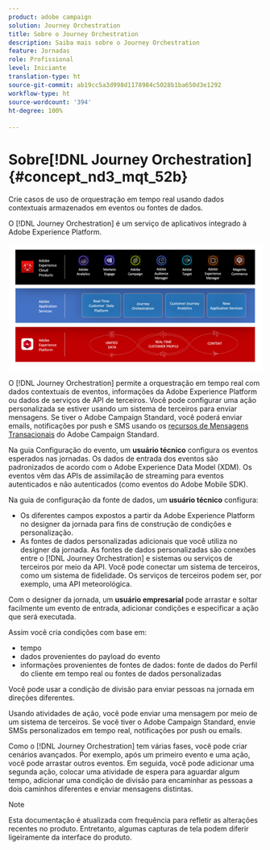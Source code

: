 ```yaml
---
product: adobe campaign
solution: Journey Orchestration
title: Sobre o Journey Orchestration
description: Saiba mais sobre o Journey Orchestration
feature: Jornadas
role: Profissional
level: Iniciante
translation-type: ht
source-git-commit: ab19cc5a3d998d1178984c5028b1ba650d3e1292
workflow-type: ht
source-wordcount: '394'
ht-degree: 100%

---
```



# Sobre[!DNL Journey Orchestration]{#concept_nd3_mqt_52b}

Crie casos de uso de orquestração em tempo real usando dados contextuais armazenados em eventos ou fontes de dados.

O [!DNL Journey Orchestration] é um serviço de aplicativos integrado à Adobe Experience Platform. 

![](../assets/journeydiagram.png)

O [!DNL Journey Orchestration] permite a orquestração em tempo real com dados contextuais de eventos, informações da Adobe Experience Platform ou dados de serviços de API de terceiros. Você pode configurar uma ação personalizada se estiver usando um sistema de terceiros para enviar mensagens. Se tiver o Adobe Campaign Standard, você poderá enviar emails, notificações por push e SMS usando os [recursos de Mensagens Transacionais](https://docs.adobe.com/content/help/pt-BR/campaign-standard/using/communication-channels/transactional-messaging/about-transactional-messaging.html) do Adobe Campaign Standard.

Na guia Configuração do evento, um **usuário técnico** configura os eventos esperados nas jornadas. Os dados de entrada dos eventos são padronizados de acordo com o Adobe Experience Data Model (XDM). Os eventos vêm das APIs de assimilação de streaming para eventos autenticados e não autenticados (como eventos do Adobe Mobile SDK).

Na guia de configuração da fonte de dados, um **usuário técnico** configura:

* Os diferentes campos expostos a partir da Adobe Experience Platform no designer da jornada para fins de construção de condições e personalização.
* As fontes de dados personalizadas adicionais que você utiliza no designer da jornada. As fontes de dados personalizadas são conexões entre o [!DNL Journey Orchestration] e sistemas ou serviços de terceiros por meio da API. Você pode conectar um sistema de terceiros, como um sistema de fidelidade. Os serviços de terceiros podem ser, por exemplo, uma API meteorológica.

Com o designer da jornada, um **usuário empresarial** pode arrastar e soltar facilmente um evento de entrada, adicionar condições e especificar a ação que será executada.

Assim você cria condições com base em:

* tempo
* dados provenientes do payload do evento
* informações provenientes de fontes de dados: fonte de dados do Perfil do cliente em tempo real ou fontes de dados personalizadas

Você pode usar a condição de divisão para enviar pessoas na jornada em direções diferentes.

Usando atividades de ação, você pode enviar uma mensagem por meio de um sistema de terceiros. Se você tiver o Adobe Campaign Standard, envie SMSs personalizados em tempo real, notificações por push ou emails.

Como o [!DNL Journey Orchestration] tem várias fases, você pode criar cenários avançados. Por exemplo, após um primeiro evento e uma ação, você pode arrastar outros eventos. Em seguida, você pode adicionar uma segunda ação, colocar uma atividade de espera para aguardar algum tempo, adicionar uma condição de divisão para encaminhar as pessoas a dois caminhos diferentes e enviar mensagens distintas.

>[!NOTE]
>
>Esta documentação é atualizada com frequência para refletir as alterações recentes no produto. Entretanto, algumas capturas de tela podem diferir ligeiramente da interface do produto.
